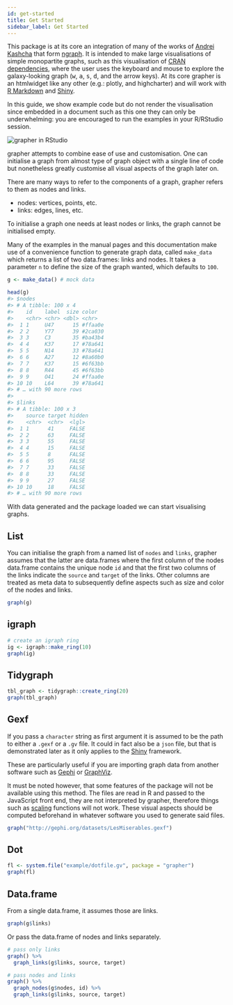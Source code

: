 ```yaml
---
id: get-started
title: Get Started
sidebar_label: Get Started
---
```


This package is at its core an integration of many of the works of [Andrei Kashcha](credits.md) that form [ngraph](https://github.com/anvaka/ngraph). It is intended to make large visualisations of simple monopartite graphs, such as this visualisation of [CRAN dependencies](http://shiny.john-coene.com/cran), where the user uses the keyboard and mouse to explore the galaxy-looking graph (<kbd>w</kbd>, <kbd>a</kbd>, <kbd>s</kbd>, <kbd>d</kbd>, and the arrow keys). At its core grapher is an htmlwidget like any other (e.g.: plotly, and highcharter) and will work with [R Markdown](https://rmarkdown.rstudio.com/) and [Shiny](https://shiny.rstudio.com/).

In this guide, we show example code but do not render the visualisation since embedded in a document such as this one they can only be underwhelming: you are encouraged to run the examples in your R/RStudio session.

![grapher in RStudio](/img/rstudio.png)

grapher attempts to combine ease of use and customisation. One can initialise a graph from almost type of graph object with a single line of code but nonetheless greatly customise all visual aspects of the graph later on. 

There are many ways to refer to the components of a graph, grapher refers to them as nodes and links.

- nodes: vertices, points, etc.
- links: edges, lines, etc.

To initialise a graph one needs at least nodes or links, the graph cannot be initialised empty. 

Many of the examples in the manual pages and this documentation make use of a convenience function to generate graph data, called `make_data` which returns a list of two data.frames: links and nodes. It takes a parameter `n` to define the size of the graph wanted, which defaults to `100`.

```r
g <- make_data() # mock data

head(g)
#> $nodes
#> # A tibble: 100 x 4
#>    id    label  size color  
#>    <chr> <chr> <dbl> <chr>  
#>  1 1     U47      15 #ffaa0e
#>  2 2     Y77      39 #2ca030
#>  3 3     C3       35 #ba43b4
#>  4 4     K37      17 #78a641
#>  5 5     N14      33 #78a641
#>  6 6     A27      12 #8a60b0
#>  7 7     K37      15 #6f63bb
#>  8 8     R44      45 #6f63bb
#>  9 9     O41      24 #ffaa0e
#> 10 10    L64      39 #78a641
#> # … with 90 more rows
#> 
#> $links
#> # A tibble: 100 x 3
#>    source target hidden
#>    <chr>  <chr>  <lgl> 
#>  1 1      41     FALSE 
#>  2 2      63     FALSE 
#>  3 3      55     FALSE 
#>  4 4      15     FALSE 
#>  5 5      8      FALSE 
#>  6 6      95     FALSE 
#>  7 7      33     FALSE 
#>  8 8      33     FALSE 
#>  9 9      27     FALSE 
#> 10 10     18     FALSE 
#> # … with 90 more rows
```

With data generated and the package loaded we can start visualising graphs.

## List

You can initialise the graph from a named list of `nodes` and `links`, grapher assumes that the latter are data.frames where the first column of the nodes data.frame contains the unique node `id` and that the first two columns of the links indicate the `source` and `target` of the links. Other columns are treated as meta data to subsequently define aspects such as size and color of the nodes and links.

```r
graph(g)
```

## igraph

```r
# create an igraph ring
ig <- igraph::make_ring(10)
graph(ig)
```

## Tidygraph

```r
tbl_graph <- tidygraph::create_ring(20)
graph(tbl_graph)
```

## Gexf

If you pass a `character` string as first argument it is assumed to be the path to either a `.gexf` or a `.gv` file. It could in fact also be a `json` file, but that is demonstrated later as it only applies to the [Shiny](https://shiny.rstudio.com/) framework.

These are particularly useful if you are importing graph data from another software such as [Gephi](https://gephi.org/) or [GraphViz](https://www.graphviz.org/).

It must be noted however, that some features of the package will not be available using this method. The files are read in R and passed to the JavaScript front end, they are not interpreted by grapher, therefore things such as [scaling](scale_node_color.md) functions will not work. These visual aspects should be computed beforehand in whatever software you used to generate said files.

```r
graph("http://gephi.org/datasets/LesMiserables.gexf")
```

## Dot

```r
fl <- system.file("example/dotfile.gv", package = "grapher")
graph(fl)
```

## Data.frame

From a single data.frame, it assumes those are links.

```r
graph(g$links)
```

Or pass the data.frame of nodes and links separately.

```r
# pass only links
graph() %>% 
  graph_links(g$links, source, target)

# pass nodes and links
graph() %>% 
  graph_nodes(g$nodes, id) %>% 
  graph_links(g$links, source, target)
```